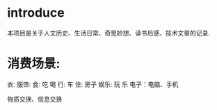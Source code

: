 # introduce

本项目是关于人文历史、生活日常、奇思妙想、读书后感、技术文章的记录.

# 消费场景: 
衣:
  服饰:
食:
  吃
  喝
行:
  车
住:
  房子
娱乐:
  玩
  乐
    电子：电脑、手机
    


物质交换、信息交换
